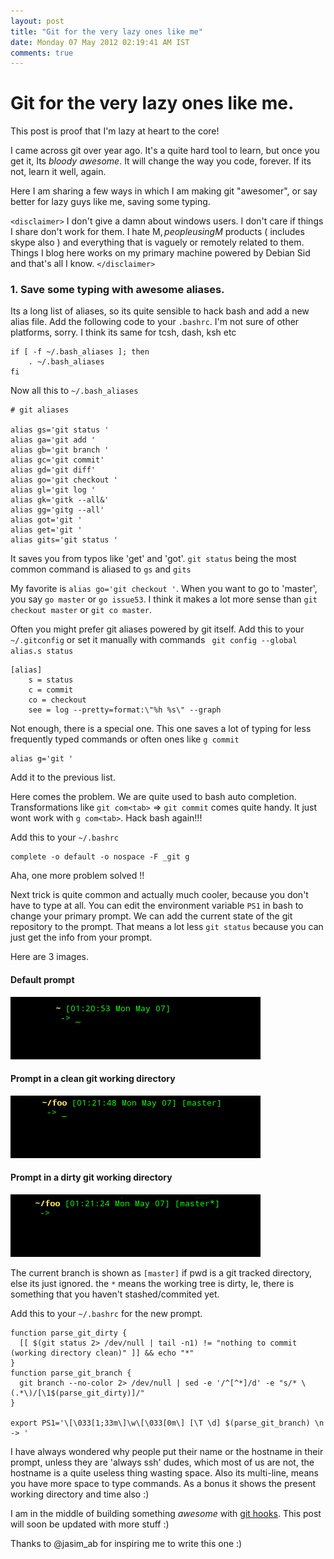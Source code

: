 ```yaml
---
layout: post
title: "Git for the very lazy ones like me"
date: Monday 07 May 2012 02:19:41 AM IST
comments: true
---
```


# Git for the very lazy ones like me.

This post is proof that I'm lazy at heart to the core!

I came across git over year ago. It's a quite hard tool to learn, but once you get it, Its *bloody awesome*. It will change the way you code, forever. If its not, learn it well, again.

Here I am sharing a few ways in which I am making git "awesomer", or say better for lazy guys like me, saving some typing.

`<disclaimer>` I don't give a damn about windows users. I don't care if things I share don't work for them. I hate M$, people using M$ products ( includes skype also ) and everything that is vaguely or remotely related to them. Things I blog here works on my primary machine powered by Debian Sid and that's all I know. `</disclaimer>`

### 1. Save some typing with awesome aliases.

Its a long list of aliases, so its quite sensible to hack bash and add a new alias file. Add the following code to your `.bashrc`. I'm not sure of other platforms, sorry. I think its same for tcsh, dash, ksh etc

	if [ -f ~/.bash_aliases ]; then
		. ~/.bash_aliases
	fi

Now all this to `~/.bash_aliases`

	# git aliases

	alias gs='git status '
	alias ga='git add '
	alias gb='git branch '
	alias gc='git commit'
	alias gd='git diff'
	alias go='git checkout '
	alias gl='git log '
	alias gk='gitk --all&'
	alias gg='gitg --all'
	alias got='git '
	alias get='git '
	alias gits='git status '

It saves you from typos like 'get' and 'got'. `git status` being the most common command is aliased to `gs` and `gits`

My favorite is `alias go='git checkout '`. When you want to go to 'master', you say `go master` or `go issue53`. I think it makes a lot more sense than `git checkout master` or `git co master`. 

Often you might prefer git aliases powered by git itself. Add this to your `~/.gitconfig` or set it manually with commands ` git config --global alias.s status`

	[alias]
		s = status
		c = commit
		co = checkout
		see = log --pretty=format:\"%h %s\" --graph



Not enough, there is a special one. This one saves a lot of typing for less frequently typed commands or often ones like `g commit`

	alias g='git '

Add it to the previous list.

Here comes the problem. We are quite used to bash auto completion. Transformations like `git com<tab>` => `git commit` comes quite handy. It just wont work with `g com<tab>`. Hack bash again!!!

Add this to your `~/.bashrc`

	complete -o default -o nospace -F _git g

Aha, one more problem solved !!

Next trick is quite common and actually much cooler, because you don't have to type at all. You can edit the environment variable `PS1` in bash to change your primary prompt. We can add the current state of the git repository to the prompt. That means a lot less `git status` because you can just get the info from your prompt.

Here are 3 images.

#### Default prompt

![Default prompt](/img/git/default.png "Default prompt")

#### Prompt in a clean git working directory

![Prompt in a clean git working directory](/img/git/clean.png "Prompt in a clean git working directory")

#### Prompt in a dirty git working directory

![Prompt in a dirty git working directory](/img/git/dirty.png "Prompt in a clean git working directory")

The current branch is shown as `[master]` if pwd is a git tracked directory, else its just ignored. the `*` means the working tree is dirty, Ie, there is something that you haven't stashed/commited yet.

Add this to your `~/.bashrc` for the new prompt.

	function parse_git_dirty {
	  [[ $(git status 2> /dev/null | tail -n1) != "nothing to commit (working directory clean)" ]] && echo "*"
	}
	function parse_git_branch {
	  git branch --no-color 2> /dev/null | sed -e '/^[^*]/d' -e "s/* \(.*\)/[\1$(parse_git_dirty)]/"
	}

	export PS1='\[\033[1;33m\]\w\[\033[0m\] [\T \d] $(parse_git_branch) \n -> '

I have always wondered why people put their name or the hostname in their prompt, unless they are 'always ssh' dudes, which most of us are not, the hostname is a quite useless thing wasting space. Also its multi-line, means you have more space to type commands. As a bonus it shows the present working directory and time also :)

I am in the middle of building something *awesome* with [git hooks](http://git-scm.com/book/en/Customizing-Git-Git-Hooks). This post will soon be 
updated with more stuff :)

Thanks to @jasim_ab for inspiring me to write this one :)
